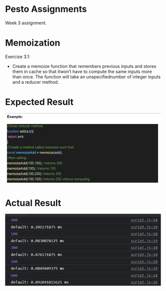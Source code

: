 # Pesto Assignments

Week 3 assignment.

# Memoization

Exercise 3.1:

- Create a memoize function that remembers previous inputs and stores them in cache so that itwon’t have to compute the same inputs more than once. The function will take an unspecifiednumber of integer inputs and a reducer method.

# Expected Result

![Expected Result](./assets/images/expectedResult.PNG "Expected Result")

# Actual Result

![Actual Result](./assets/images/actualResult.PNG "Actual Result")
